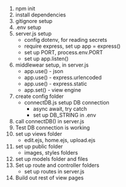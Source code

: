 1. npm init
2. install dependencies
3. gitignore setup
4. .env setup
5. server.js setup
   - config dotenv, for reading secrets
   - require express, set up app = express()
   - set up PORT, process.env.PORT
   - set up app.listen()
6. middlewear setup, in server.js
   - app.use() - json
   - app.use() - express.urlencoded
   - app.use() - express.static
   - app.set() - view engine
7. create config folder
   - connectDB.js setup DB connection
     - async await, try catch
     - set up DB_STRING in .env
8. call connectDB() in server.js
9. Test DB connection is working
10. set up views folder
    - edit.ejs, home.ejs, upload.ejs
11. set up public folder
    - images, styles folders
12. set up models folder and files
13. Set up route and controller folders
    - set up routes in server.js
14. Build out rest of view pages
